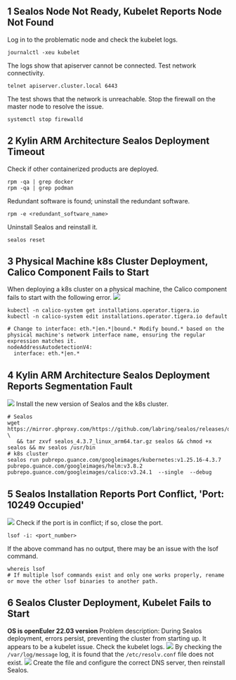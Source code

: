 ## 1 Sealos Node Not Ready, Kubelet Reports Node Not Found
Log in to the problematic node and check the kubelet logs.
```shell
journalctl -xeu kubelet
```
The logs show that apiserver cannot be connected. Test network connectivity.
```shell
telnet apiserver.cluster.local 6443
```
The test shows that the network is unreachable. Stop the firewall on the master node to resolve the issue.
```shell
systemctl stop firewalld
```

## 2 Kylin ARM Architecture Sealos Deployment Timeout
Check if other containerized products are deployed.
```shell
rpm -qa | grep docker
rpm -qa | grep podman
```
Redundant software is found; uninstall the redundant software.
```shell
rpm -e <redundant_software_name>
```
Uninstall Sealos and reinstall it.
```shell
sealos reset
```

## 3 Physical Machine k8s Cluster Deployment, Calico Component Fails to Start
When deploying a k8s cluster on a physical machine, the Calico component fails to start with the following error.
![](img/faq-k8s-1.png)

```shell
kubectl -n calico-system get installations.operator.tigera.io 
kubectl -n calico-system edit installations.operator.tigera.io default

# Change to interface: eth.*|en.*|bound.* Modify bound.* based on the physical machine's network interface name, ensuring the regular expression matches it.
nodeAddressAutodetectionV4:
  interface: eth.*|en.*
```

## 4 Kylin ARM Architecture Sealos Deployment Reports Segmentation Fault
![](img/faq-k8s-2.png)
Install the new version of Sealos and the k8s cluster.
```shell
# Sealos
wget https://mirror.ghproxy.com/https://github.com/labring/sealos/releases/download/v4.3.7/sealos_4.3.7_linux_arm64.tar.gz \
   && tar zxvf sealos_4.3.7_linux_arm64.tar.gz sealos && chmod +x sealos && mv sealos /usr/bin
# k8s cluster   
sealos run pubrepo.guance.com/googleimages/kubernetes:v1.25.16-4.3.7 pubrepo.guance.com/googleimages/helm:v3.8.2 pubrepo.guance.com/googleimages/calico:v3.24.1  --single  --debug
```

## 5 Sealos Installation Reports Port Conflict, 'Port: 10249 Occupied'
![](img/faq-k8s-3.png)
Check if the port is in conflict; if so, close the port.
```shell
lsof -i: <port_number>
```
If the above command has no output, there may be an issue with the lsof command.
```shell
whereis lsof
# If multiple lsof commands exist and only one works properly, rename or move the other lsof binaries to another path.
```

## 6 Sealos Cluster Deployment, Kubelet Fails to Start
**OS is openEuler 22.03 version**
Problem description: During Sealos deployment, errors persist, preventing the cluster from starting up. It appears to be a kubelet issue. Check the kubelet logs.
![](img/faq-k8s-4.png)
By checking the `/var/log/message` log, it is found that the `/etc/resolv.conf` file does not exist.
![](img/faq-k8s-5.png)
Create the file and configure the correct DNS server, then reinstall Sealos.